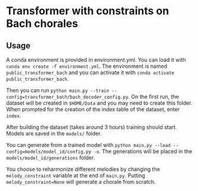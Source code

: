 # Transformer with constraints on Bach chorales

## Usage
A conda environment is provided in environment.yml. You can load it with
`conda env create -f environment.yml`. The environment is named `public_transformer_bach` and you can activate it with `conda activate public_transformer_bach`.

Then you can run `python main.py --train --config=transformer_bach/bach_decoder_config.py`.
On the first run, the dataset will be created in `$HOME/Data` and you may need to create this folder.
When prompted for the creation of the index table of the dataset, enter `index`.

After building the dataset (takes around 3 hours) training should start.
Models are saved in the `models/` folder.

You can generate from a trained model with `python main.py --load --config=models/model_id/config.py -o`.
The generations will be placed in the `models/model_id/generations` folder.

You choose to reharmonize different melodies by changing the `melody_constraint` variable at the end of `main.py`. Putting `melody_constraint=None` will generate a chorale from scratch.
